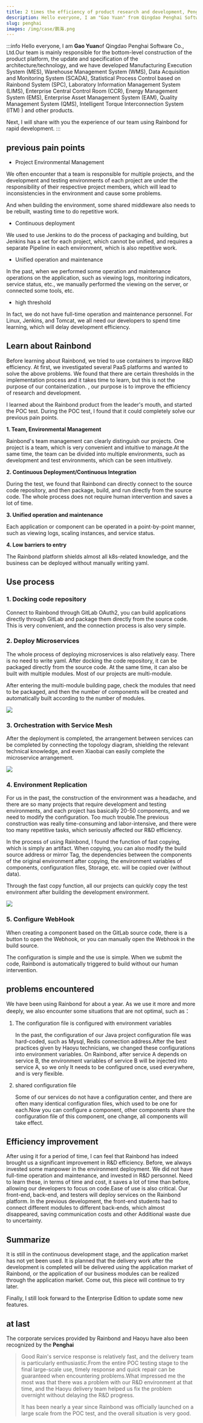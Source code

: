 ```yaml
---
title: 2 times the efficiency of product research and development, Penghai Software uses Rainbond to build an industrial Internet platform
description: Hello everyone, I am "Gao Yuan" from Qingdao Penghai Software Co., Ltd.Our team is mainly responsible for the underlying construction of the product platform, the update and specification of the architecture/technology, and we have developed a Manufacturing Execution System (MES) based on Rainbond...  
slug: penghai
images: /img/case/鹏海.png
---
```


:::info Hello everyone, I am **Gao Yuan**of Qingdao Penghai Software Co., Ltd.Our team is mainly responsible for the bottom-level construction of the product platform, the update and specification of the architecture/technology, and we have developed Manufacturing Execution System (MES), Warehouse Management System (WMS), Data Acquisition and Monitoring System (SCADA), Statistical Process Control based on Rainbond System (SPC), Laboratory Information Management System (LIMS), Enterprise Central Control Room (CCR), Energy Management System (EMS), Enterprise Asset Management System (EAM), Quality Management System (QMS), Intelligent Torque Interconnection System (ITM) ) and other products.

Next, I will share with you the experience of our team using Rainbond for rapid development. :::

<!--truncate-->


## previous pain points

* Project Environmental Management

We often encounter that a team is responsible for multiple projects, and the development and testing environments of each project are under the responsibility of their respective project members, which will lead to inconsistencies in the environment and cause some problems.

And when building the environment, some shared middleware also needs to be rebuilt, wasting time to do repetitive work.

* Continuous deployment

We used to use Jenkins to do the process of packaging and building, but Jenkins has a set for each project, which cannot be unified, and requires a separate Pipeline in each environment, which is also repetitive work.

* Unified operation and maintenance

In the past, when we performed some operation and maintenance operations on the application, such as viewing logs, monitoring indicators, service status, etc., we manually performed the viewing on the server, or connected some tools, etc.

* high threshold

In fact, we do not have full-time operation and maintenance personnel. For Linux, Jenkins, and Tomcat, we all need our developers to spend time learning, which will delay development efficiency.



## Learn about Rainbond

Before learning about Rainbond, we tried to use containers to improve R&D efficiency. At first, we investigated several PaaS platforms and wanted to solve the above problems. We found that there are certain thresholds in the implementation process and it takes time to learn, but this is not the purpose of our containerization. , our purpose is to improve the efficiency of research and development.

I learned about the Rainbond product from the leader's mouth, and started the POC test. During the POC test, I found that it could completely solve our previous pain points.

**1. Team, Environmental Management**

   Rainbond's team management can clearly distinguish our projects. One project is a team, which is very convenient and intuitive to manage.At the same time, the team can be divided into multiple environments, such as development and test environments, which can be seen intuitively.

**2. Continuous Deployment/Continuous Integration**

   During the test, we found that Rainbond can directly connect to the source code repository, and then package, build, and run directly from the source code. The whole process does not require human intervention and saves a lot of time.

**3. Unified operation and maintenance**

   Each application or component can be operated in a point-by-point manner, such as viewing logs, scaling instances, and service status.

**4. Low barriers to entry**

   The Rainbond platform shields almost all k8s-related knowledge, and the business can be deployed without manually writing yaml.



## Use process

### 1. Docking code repository

Connect to Rainbond through GitLab OAuth2, you can build applications directly through GitLab and package them directly from the source code. This is very convenient, and the connection process is also very simple.



### 2. Deploy Microservices

The whole process of deploying microservices is also relatively easy. There is no need to write yaml. After docking the code repository, it can be packaged directly from the source code. At the same time, it can also be built with multiple modules. Most of our projects are multi-module.

After entering the multi-module building page, check the modules that need to be packaged, and then the number of components will be created and automatically built according to the number of modules.

![](https://static.goodrain.com/wechat/penghai/3.png)



### 3. Orchestration with Service Mesh

After the deployment is completed, the arrangement between services can be completed by connecting the topology diagram, shielding the relevant technical knowledge, and even Xiaobai can easily complete the microservice arrangement.

![](https://static.goodrain.com/wechat/penghai/1.png)



### 4. Environment Replication

For us in the past, the construction of the environment was a headache, and there are so many projects that require development and testing environments, and each project has basically 20-50 components, and we need to modify the configuration. Too much trouble.The previous construction was really time-consuming and labor-intensive, and there were too many repetitive tasks, which seriously affected our R&D efficiency.

In the process of using Rainbond, I found the function of fast copying, which is simply an artifact. When copying, you can also modify the build source address or mirror Tag, the dependencies between the components of the original environment after copying, the environment variables of components, configuration files, Storage, etc. will be copied over (without data).

Through the fast copy function, all our projects can quickly copy the test environment after building the development environment.

![](https://static.goodrain.com/wechat/penghai/2.png)



### 5. Configure WebHook

When creating a component based on the GitLab source code, there is a button to open the Webhook, or you can manually open the Webhook in the build source.

The configuration is simple and the use is simple. When we submit the code, Rainbond is automatically triggered to build without our human intervention.





## problems encountered

We have been using Rainbond for about a year. As we use it more and more deeply, we also encounter some situations that are not optimal, such as：

1. The configuration file is configured with environment variables
   
   In the past, the configuration of our Java project configuration file was hard-coded, such as Mysql, Redis connection address.After the best practices given by Haoyu technicians, we changed these configurations into environment variables. On Rainbond, after service A depends on service B, the environment variables of service B will be injected into service A, so we only It needs to be configured once, used everywhere, and is very flexible.

2. shared configuration file
   
   Some of our services do not have a configuration center, and there are often many identical configuration files, which used to be one for each.Now you can configure a component, other components share the configuration file of this component, one change, all components will take effect.





## Efficiency improvement

After using it for a period of time, I can feel that Rainbond has indeed brought us a significant improvement in R&D efficiency. Before, we always invested some manpower in the environment deployment. We did not have full-time operation and maintenance, and invested in R&D personnel. Need to learn these, in terms of time and cost, it saves a lot of time than before, allowing our developers to focus on code.Ease of use is also critical. Our front-end, back-end, and testers will deploy services on the Rainbond platform. In the previous development, the front-end students had to connect different modules to different back-ends, which almost disappeared, saving communication costs and other Additional waste due to uncertainty.





## Summarize

It is still in the continuous development stage, and the application market has not yet been used. It is planned that the delivery work after the development is completed will be delivered using the application market of Rainbond, or the application of our business modules can be realized through the application market. Come out, this piece will continue to try later.

Finally, I still look forward to the Enterprise Edition to update some new features.





## at last

The corporate services provided by Rainbond and Haoyu have also been recognized by the **Penghai**



> Good Rain's service response is relatively fast, and the delivery team is particularly enthusiastic.From the entire POC testing stage to the final large-scale use, timely response and quick repair can be guaranteed when encountering problems.What impressed me the most was that there was a problem with our R&D environment at that time, and the Haoyu delivery team helped us fix the problem overnight without delaying the R&D progress.
> 
> It has been nearly a year since Rainbond was officially launched on a large scale from the POC test, and the overall situation is very good.

